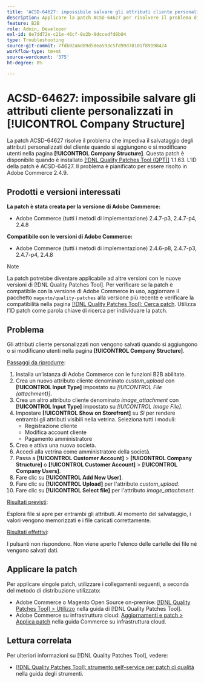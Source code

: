 ```yaml
---
title: 'ACSD-64627: impossibile salvare gli attributi cliente personalizzati in [!UICONTROL Company Structure]'
description: Applicare la patch ACSD-64627 per risolvere il problema di Adobe Commerce che impedisce il salvataggio degli attributi personalizzati dei clienti durante l'aggiunta o la modifica di utenti in [!UICONTROL Company Structure].
feature: B2B
role: Admin, Developer
exl-id: 8e7dd72e-c21e-46cf-8e2b-9dccedfd8b04
type: Troubleshooting
source-git-commit: 7fdb02a6d89d50ea593c5fd99d78101f89198424
workflow-type: tm+mt
source-wordcount: '375'
ht-degree: 0%

---
```


# ACSD-64627: impossibile salvare gli attributi cliente personalizzati in [!UICONTROL Company Structure]

La patch ACSD-64627 risolve il problema che impediva il salvataggio degli attributi personalizzati del cliente quando si aggiungono o si modificano utenti nella pagina **[!UICONTROL Company Structure]**. Questa patch è disponibile quando è installato [[!DNL Quality Patches Tool (QPT)]](/help/tools/quality-patches-tool/quality-patches-tool-to-self-serve-quality-patches.md) 1.1.63. L’ID della patch è ACSD-64627. Il problema è pianificato per essere risolto in Adobe Commerce 2.4.9.

## Prodotti e versioni interessati

**La patch è stata creata per la versione di Adobe Commerce:**

* Adobe Commerce (tutti i metodi di implementazione) 2.4.7-p3, 2.4.7-p4, 2.4.8

**Compatibile con le versioni di Adobe Commerce:**

* Adobe Commerce (tutti i metodi di implementazione) 2.4.6-p8, 2.4.7-p3, 2.4.7-p4, 2.4.8

>[!NOTE]
>
>La patch potrebbe diventare applicabile ad altre versioni con le nuove versioni di [!DNL Quality Patches Tool]. Per verificare se la patch è compatibile con la versione di Adobe Commerce in uso, aggiornare il pacchetto `magento/quality-patches` alla versione più recente e verificare la compatibilità nella pagina [[!DNL Quality Patches Tool]: Cerca patch](https://experienceleague.adobe.com/tools/commerce-quality-patches/index.html?lang=it). Utilizza l’ID patch come parola chiave di ricerca per individuare la patch.

## Problema

Gli attributi cliente personalizzati non vengono salvati quando si aggiungono o si modificano utenti nella pagina **[!UICONTROL Company Structure]**.

<u>Passaggi da riprodurre</u>:

1. Installa un’istanza di Adobe Commerce con le funzioni B2B abilitate.
1. Crea un nuovo attributo cliente denominato *custom_upload* con **[!UICONTROL Input Type]** impostato su *[!UICONTROL File (attachment)]*.
1. Crea un altro attributo cliente denominato *image_attachment* con **[!UICONTROL Input Type]** impostato su *[!UICONTROL Image File]*.
1. Impostare **[!UICONTROL Show on Storefront]** su *Sì* per rendere entrambi gli attributi visibili nella vetrina. Seleziona tutti i moduli:
   * Registrazione cliente
   * Modifica account cliente
   * Pagamento amministratore
1. Crea e attiva una nuova società.
1. Accedi alla vetrina come amministratore della società.
1. Passa a **[!UICONTROL Customer Account]** > **[!UICONTROL Company Structure]** o **[!UICONTROL Customer Account]** > **[!UICONTROL Company Users]**.
1. Fare clic su **[!UICONTROL Add New User]**.
1. Fare clic su **[!UICONTROL Upload]** per l&#39;attributo *custom_upload*.
1. Fare clic su **[!UICONTROL Select file]** per l&#39;attributo *image_attachment*.

<u>Risultati previsti</u>:

Esplora file si apre per entrambi gli attributi. Al momento del salvataggio, i valori vengono memorizzati e i file caricati correttamente.

<u>Risultati effettivi</u>:

I pulsanti non rispondono. Non viene aperto l&#39;elenco delle cartelle dei file né vengono salvati dati.

## Applicare la patch

Per applicare singole patch, utilizzare i collegamenti seguenti, a seconda del metodo di distribuzione utilizzato:

* Adobe Commerce o Magento Open Source on-premise: [[!DNL Quality Patches Tool] > Utilizzo](/help/tools/quality-patches-tool/usage.md) nella guida di [!DNL Quality Patches Tool].
* Adobe Commerce su infrastruttura cloud: [Aggiornamenti e patch > Applica patch](https://experienceleague.adobe.com/docs/commerce-cloud-service/user-guide/develop/upgrade/apply-patches.html?lang=it) nella guida Commerce su infrastruttura cloud.

## Lettura correlata

Per ulteriori informazioni su [!DNL Quality Patches Tool], vedere:

* [[!DNL Quality Patches Tool]: strumento self-service per patch di qualità](/help/tools/quality-patches-tool/quality-patches-tool-to-self-serve-quality-patches.md) nella guida degli strumenti.
